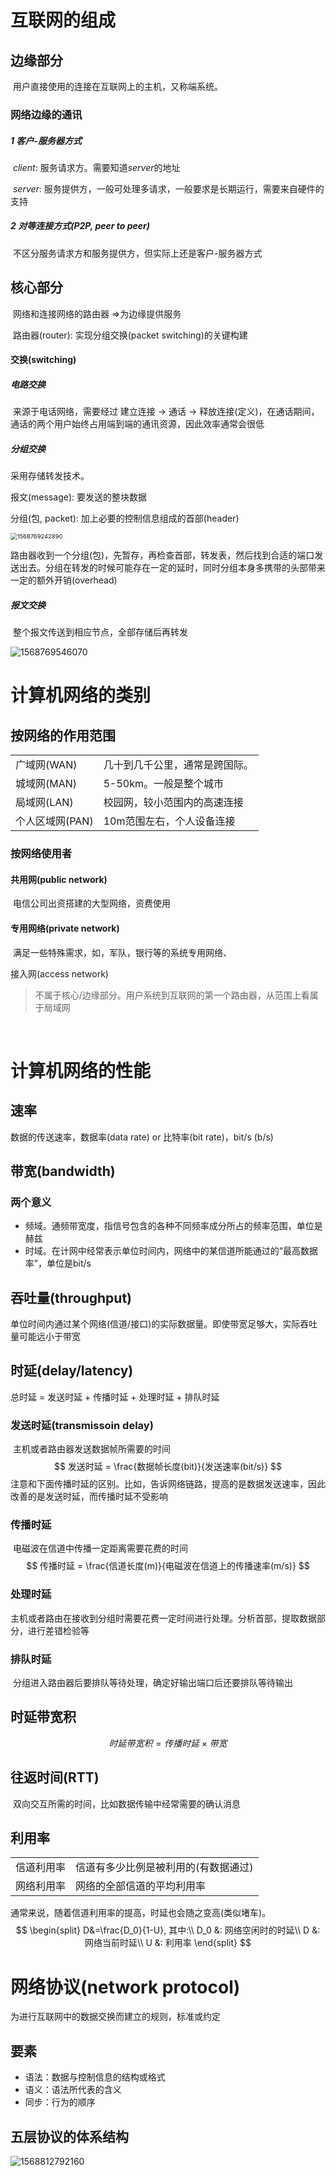 # 互联网的组成

## 边缘部分

​	用户直接使用的连接在互联网上的主机，又称端系统。

### 网络边缘的通讯

##### 1 客户-服务器方式

​	*client*: 服务请求方。需要知道*server*的地址

​	*server*: 服务提供方，一般可处理多请求，一般要求是长期运行，需要来自硬件的支持

##### 2 对等连接方式(P2P, peer to peer)

​	不区分服务请求方和服务提供方，但实际上还是客户-服务器方式

## 核心部分

​	网络和连接网络的路由器 =>为边缘提供服务

​	路由器(router): 实现分组交换(packet switching)的关键构建

#### 交换(switching)

##### 电路交换

​	来源于电话网络，需要经过 建立连接 -> 通话 -> 释放连接(定义)，在通话期间，通话的两个用户始终占用端到端的通讯资源，因此效率通常会很低

##### 分组交换

采用存储转发技术。

报文(message): 要发送的整块数据

分组(包, packet): 加上必要的控制信息组成的首部(header)

<img src="Untitled.assets/1568769242890.png" alt="1568769242890" style="zoom:67%;" />

路由器收到一个分组(包)，先暂存，再检查首部，转发表，然后找到合适的端口发送出去。分组在转发的时候可能存在一定的延时，同时分组本身多携带的头部带来一定的额外开销(overhead)

##### 报文交换

​	整个报文传送到相应节点，全部存储后再转发

![1568769546070](Untitled.assets/1568769546070.png)

# 计算机网络的类别

## 按网络的作用范围

|                 |                                |
| --------------- | ------------------------------ |
| 广域网(WAN)     | 几十到几千公里，通常是跨国际。 |
| 城域网(MAN)     | 5-50km。一般是整个城市         |
| 局域网(LAN)     | 校园网，较小范围内的高速连接   |
| 个人区域网(PAN) | 10m范围左右，个人设备连接      |

### 按网络使用者

#### 共用网(public network)

​	电信公司出资搭建的大型网络，资费使用

#### 专用网络(private network)

​	满足一些特殊需求，如，军队，银行等的系统专用网络、

接入网(access network)

> 不属于核心/边缘部分。用户系统到互联网的第一个路由器，从范围上看属于局域网

​	

# 计算机网络的性能

## 速率

数据的传送速率，数据率(data rate) or 比特率(bit rate)，bit/s (b/s)

## 带宽(bandwidth)

### 两个意义

- 频域。通频带宽度，指信号包含的各种不同频率成分所占的频率范围，单位是赫兹
- 时域。在计网中经常表示单位时间内，网络中的某信道所能通过的“最高数据率”，单位是bit/s

## 吞吐量(throughput)

​	单位时间内通过某个网络(信道/接口)的实际数据量。即使带宽足够大，实际吞吐量可能远小于带宽

## 时延(delay/latency)

总时延 = 发送时延 + 传播时延 + 处理时延 + 排队时延

### 发送时延(transmissoin delay)

​	主机或者路由器发送数据帧所需要的时间
$$
发送时延 = \frac{数据帧长度(bit)}{发送速率(bit/s)}
$$
​	注意和下面传播时延的区别。比如，告诉网络链路，提高的是数据发送速率，因此改善的是发送时延，而传播时延不受影响

### 传播时延

​	电磁波在信道中传播一定距离需要花费的时间
$$
传播时延 = \frac{信道长度(m)}{电磁波在信道上的传播速率(m/s)}
$$

### 处理时延

​	主机或者路由在接收到分组时需要花费一定时间进行处理。分析首部，提取数据部分，进行差错检验等

### 排队时延

​	分组进入路由器后要排队等待处理，确定好输出端口后还要排队等待输出

## 时延带宽积

$$
时延带宽积 = 传播时延 × 带宽
$$

## 往返时间(RTT)

​	双向交互所需的时间，比如数据传输中经常需要的确认消息

## 利用率

|            |                                      |
| ---------- | ------------------------------------ |
| 信道利用率 | 信道有多少比例是被利用的(有数据通过) |
| 网络利用率 | 网络的全部信道的平均利用率           |

通常来说，随着信道利用率的提高，时延也会随之变高(类似堵车)。
$$
\begin{split}
D&=\frac{D_0}{1-U}, 其中:\\
D_0 &: 网络空闲时的时延\\
D &: 网络当前时延\\
U &: 利用率
\end{split}
$$


# 网络协议(network protocol)

为进行互联网中的数据交换而建立的规则，标准或约定

## 要素

- 语法：数据与控制信息的结构或格式
- 语义：语法所代表的含义
- 同步：行为的顺序

## 五层协议的体系结构

![1568812792160](1_概述.assets/1568812792160.png)

